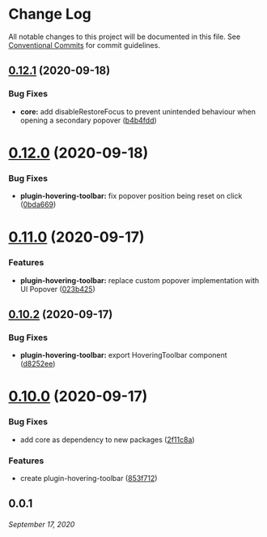 # Change Log

All notable changes to this project will be documented in this file.
See [Conventional Commits](https://conventionalcommits.org) for commit guidelines.

## [0.12.1](https://github.com/coniel/slash/compare/v0.12.0...v0.12.1) (2020-09-18)


### Bug Fixes

* **core:** add disableRestoreFocus to prevent unintended behaviour when opening a secondary popover ([b4b4fdd](https://github.com/coniel/slash/commit/b4b4fddb671989f7b3805e70cdd1a181e7a07f4d))





# [0.12.0](https://github.com/coniel/slash/compare/v0.11.0...v0.12.0) (2020-09-18)


### Bug Fixes

* **plugin-hovering-toolbar:** fix popover position being reset on click ([0bda669](https://github.com/coniel/slash/commit/0bda6699c82702bf00557e379af704f6bf1735b2))





# [0.11.0](https://github.com/coniel/slash/compare/v0.10.2...v0.11.0) (2020-09-17)


### Features

* **plugin-hovering-toolbar:** replace custom popover implementation with UI Popover ([023b425](https://github.com/coniel/slash/commit/023b42582d50eda28767bdc1f400f91309eb037e))





## [0.10.2](https://github.com/coniel/slash/compare/v0.10.1...v0.10.2) (2020-09-17)


### Bug Fixes

* **plugin-hovering-toolbar:** export HoveringToolbar component ([d8252ee](https://github.com/coniel/slash/commit/d8252ee8c63ef50001670fdc4237a7b520bb07f8))





# [0.10.0](https://github.com/coniel/slash/compare/v0.9.0...v0.10.0) (2020-09-17)


### Bug Fixes

* add core as dependency to new packages ([2f11c8a](https://github.com/coniel/slash/commit/2f11c8a122a2b55bb430a18698681c49680bf974))


### Features

* create plugin-hovering-toolbar ([853f712](https://github.com/coniel/slash/commit/853f712e4cecb378c099ae5f0f45401f9cf17ea0))





## 0.0.1
###### *September 17, 2020*

